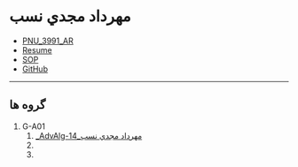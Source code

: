 # مهرداد مجدي نسب
- [PNU_3991_AR](https://github.com/mehrdadmajdinasab/PNU_3991_AR)
- [Resume](https://mehrdadmajdinasab.github.io/) 
- [SOP](https://mehrdadmajdinasab.github.io/SOP/)
- [GitHub](https://github.com/mehrdadmajdinasab)
------------------
## گروه ها
1. G-A01
    1. [_AdvAlg-14_مهرداد مجدي نسب](https://github.com/AliRazavi-edu/PNU_3991/tree/master/_MSc/AdvancedAlgorithms/14_%D9%85%D9%87%D8%B1%D8%AF%D8%A7%D8%AF%20%D9%85%D8%AC%D8%AF%D9%8A%20%D9%86%D8%B3%D8%A8)    
    1. []()    
    1. []()    



